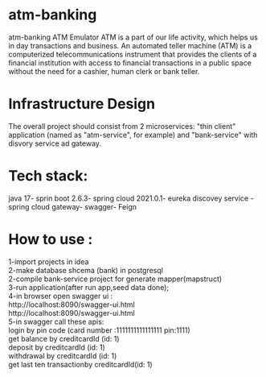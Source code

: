 # atm-banking
atm-banking
ATM Emulator
ATM is a part of our life activity, which helps us in day transactions and business. An automated teller machine (ATM) is a computerized telecommunications instrument that provides the clients of a financial institution with access to financial transactions in a public space without the need for a cashier, human clerk or bank teller.

# Infrastructure Design
The overall project should consist from 2 microservices: "thin client" application (named as "atm-service", for example) and "bank-service" with disvory service ad gateway.

# Tech stack:
java 17-
sprin boot 2.6.3-
spring cloud 2021.0.1-
 eureka discovey service -
spring cloud gateway-
swagger-
Feign

# How to use :
1-import projects in idea <br/>
2-make database shcema (bank) in postgresql <br/>
2-compile bank-service project for generate mapper(mapstruct) <br/>
3-run application(after run app,seed data done); <br/>
4-in browser open swagger ui : <br/>
http://localhost:8090/swagger-ui.html <br/>
http://localhost:8090/swagger-ui.html <br/>
5-in swagger call these apis:<br/>
login by pin code (card number :1111111111111111   pin:1111) <br/>
get balance by  creditcardId  (id: 1) <br/>
  deposit by  creditcardId  (id: 1)  <br/>
    withdrawal by  creditcardId  (id: 1)   <br/> 
  get last ten transactionby creditcardId(id: 1) <br/>


